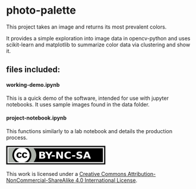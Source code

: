# photo-palette



This project takes an image and returns its most prevalent colors.

It provides a simple exploration into image data in opencv-python and uses scikit-learn and matplotlib to summarize color data via clustering and show it.

## files included:

#### working-demo.ipynb

This is a quick demo of the software, intended for use with jupyter notebooks. It uses sample images found in the data folder.

#### project-notebook.ipynb

This functions similarly to a lab notebook and details the production process.













![If copying this work, give attribution, keep using this license, and do not use it for commercial purposes.](data/by-nc-sa.png)

This work is licensed under a [Creative Commons Attribution-NonCommercial-ShareAlike 4.0 International License](http://creativecommons.org/licenses/by-nc-sa/4.0/).

